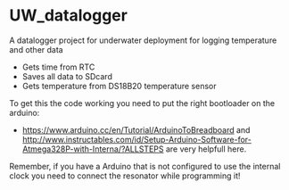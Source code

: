 # UW_datalogger
A datalogger project for underwater deployment for logging temperature and other data

* Gets time from RTC
* Saves all data to SDcard
* Gets temperature from DS18B20 temperature sensor


To get this the code working you need to put the right bootloader on the arduino: 
* https://www.arduino.cc/en/Tutorial/ArduinoToBreadboard and http://www.instructables.com/id/Setup-Arduino-Software-for-Atmega328P-with-Interna/?ALLSTEPS are very helpfull here.

Remember, if you have a Arduino that is not configured to use the internal clock you need to connect the resonator while programming it!

